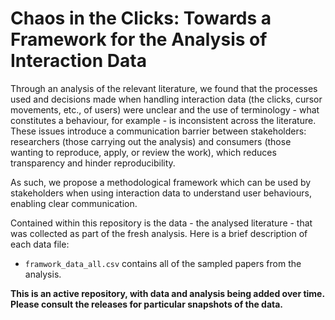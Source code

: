 # Chaos in the Clicks: Towards a Framework for the Analysis of Interaction Data

Through an analysis of the relevant literature, we found that the processes used and decisions made when handling interaction data (the clicks, cursor movements, etc., of users) were unclear and the use of terminology - what constitutes a behaviour, for example - is inconsistent across the literature. These issues introduce a communication barrier between stakeholders: researchers (those carrying out the analysis) and consumers (those wanting to reproduce, apply, or review the work), which reduces transparency and hinder reproducibility. 

As such, we propose a methodological framework which can be used by stakeholders when using interaction data to understand user behaviours, enabling clear communication.

Contained within this repository is the data - the analysed literature - that was collected as part of the fresh analysis. Here is a brief description of each data file:

* `framwork_data_all.csv` contains all of the sampled papers from the analysis.

**This is an active repository, with data and analysis being added over time. Please consult the releases for particular snapshots of the data.**